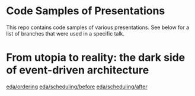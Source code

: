 # Code Samples of Presentations
This repo contains code samples of various presentations. See below for a list of branches that were used in a specific talk.

# From utopia to reality: the dark side of event-driven architecture
[eda/ordering](https://github.com/RubenScheedler/code-samples/tree/eda/ordering)
[eda/scheduling/before](https://github.com/RubenScheedler/code-samples/tree/eda/scheduling/before)
[eda/scheduling/after](https://github.com/RubenScheedler/code-samples/tree/eda/scheduling/after)
